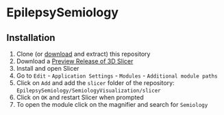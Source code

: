 # EpilepsySemiology

## Installation

1. Clone (or [download](https://github.com/fepegar/EpilepsySemiology/archive/master.zip) and extract) this repository
2. Download a [Preview Release of 3D Slicer](https://download.slicer.org/)
3. Install and open Slicer
4. Go to `Edit` - `Application Settings` - `Modules` - `Additional module paths`
5. Click on `Add` and add the `slicer` folder of the repository: `EpilepsySemiology/SemiologyVisualization/slicer`
6. Click on `OK` and restart Slicer when prompted
7. To open the module click on the magnifier and search for `Semiology`
